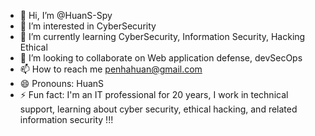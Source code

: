 - 👋 Hi, I’m @HuanS-Spy
- 👀 I’m interested in CyberSecurity
- 🌱 I’m currently learning CyberSecurity, Information Security, Hacking Ethical 
- 💞️ I’m looking to collaborate on Web application defense, devSecOps 
- 📫 How to reach me penhahuan@gmail.com
- 😄 Pronouns: HuanS
- ⚡ Fun fact: I'm an IT professional for 20 years, I work in technical support, learning about cyber security, ethical hacking, and related information security !!! 

<!---
HuanS-Spy/HuanS-Spy is a ✨ special ✨ repository because its `README.md` (this file) appears on your GitHub profile.
You can click the Preview link to take a look at your changes.
--->
